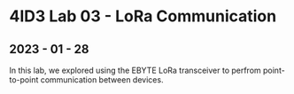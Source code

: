 <h1> 4ID3 Lab 03 - LoRa Communication</h1>
<h2>2023 - 01 - 28</h2>
In this lab, we explored using the EBYTE LoRa transceiver to 
perfrom point-to-point communication between devices.
